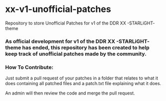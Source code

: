 # xx-v1-unofficial-patches
Repository to store Unofficial Patches for v1 of the DDR XX -STARLiGHT- theme

### As official development for v1 of the DDR XX -STARLiGHT- theme has ended, this repository has been created to help keep track of unofficial patches made by the community.

### How To Contribute:
  Just submit a pull request of your patches in a folder that relates to what it does containing all patched files and a patch.txt file explaining what it does.
  
  An admin will then review the code and merge the pull request.
